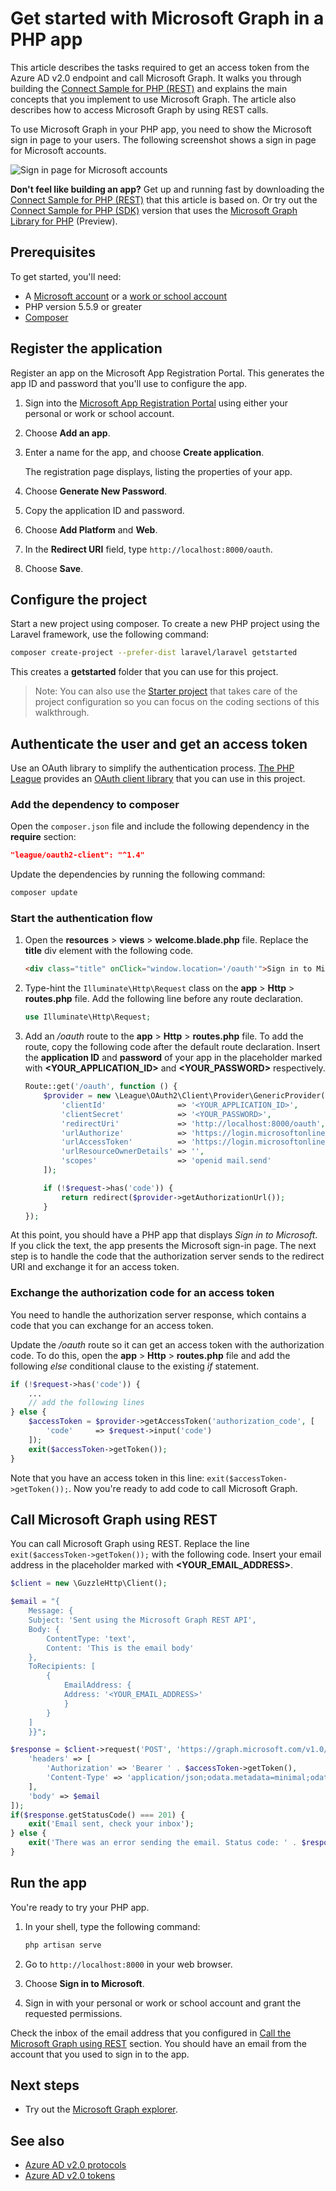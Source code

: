 # Get started with Microsoft Graph in a PHP app

This article describes the tasks required to get an access token from the Azure AD v2.0 endpoint and call  Microsoft Graph. It walks you through building the [Connect Sample for PHP (REST)](https://github.com/microsoftgraph/php-connect-rest-sample) and explains the main concepts that you implement to use Microsoft Graph. The article also describes how to access Microsoft Graph by using REST calls.

To use Microsoft Graph in your PHP app, you need to show the Microsoft sign in page to your users. The following screenshot shows a sign in page for Microsoft accounts.

![Sign in page for Microsoft accounts](images/MicrosoftSignIn.png)

**Don't feel like building an app?** Get up and running fast by downloading the [Connect Sample for PHP (REST)](https://github.com/microsoftgraph/php-connect-rest-sample) that this article is based on. Or try out the [Connect Sample for PHP (SDK)](https://github.com/microsoftgraph/php-connect-sample) version that uses the [Microsoft Graph Library for PHP](https://github.com/microsoftgraph/msgraph-sdk-php) (Preview).


## Prerequisites

To get started, you'll need: 

- A [Microsoft account](https://www.outlook.com/) or a [work or school account](http://dev.office.com/devprogram)
- PHP version 5.5.9 or greater
- [Composer](https://getcomposer.org/)


## Register the application
Register an app on the Microsoft App Registration Portal. This generates the app ID and password that you'll use to configure the app.

1. Sign into the [Microsoft App Registration Portal](https://apps.dev.microsoft.com/) using either your personal or work or school account.

2. Choose **Add an app**.

3. Enter a name for the app, and choose **Create application**. 
	
	The registration page displays, listing the properties of your app.

4. Choose **Generate New Password**.

5. Copy the application ID and password.

6. Choose **Add Platform** and **Web**.

7. In the **Redirect URI** field, type `http://localhost:8000/oauth`.

8. Choose **Save**.


## Configure the project

Start a new project using composer. To create a new PHP project using the Laravel framework, use the following command:

```bash
composer create-project --prefer-dist laravel/laravel getstarted
```
 
This creates a **getstarted** folder that you can use for this project.

> Note: You can also use the [Starter project](https://github.com/microsoftgraph/php-connect-rest-sample/tree/master/starter-project) that takes care of the project configuration so you can focus on the coding sections of this walkthrough.

## Authenticate the user and get an access token
Use an OAuth library to simplify the authentication process. [The PHP League](http://thephpleague.com/) provides an [OAuth client library](https://github.com/thephpleague/oauth2-client) that you can use in this project.

### Add the dependency to composer

Open the `composer.json` file and include the following dependency in the **require** section:

```json
"league/oauth2-client": "^1.4"
```

Update the dependencies by running the following command:

```bash
composer update
```

### Start the authentication flow

1. Open the **resources** > **views** > **welcome.blade.php** file. Replace the **title** div element with the following code.
    ```html
    <div class="title" onClick="window.location='/oauth'">Sign in to Microsoft</div>
    ```
    
2. Type-hint the `Illuminate\Http\Request` class on the **app** > **Http** > **routes.php** file. Add the following line before any route declaration.
    ```php
    use Illuminate\Http\Request;
    ```
    
3. Add an */oauth* route to the **app** > **Http** > **routes.php** file. To add the route, copy the following code after the default route declaration. Insert the **application ID** and **password** of your app in the placeholder marked with **\<YOUR_APPLICATION_ID\>** and **\<YOUR_PASSWORD\>** respectively.
    ```php
    Route::get('/oauth', function () {
        $provider = new \League\OAuth2\Client\Provider\GenericProvider([
            'clientId'                => '<YOUR_APPLICATION_ID>',
            'clientSecret'            => '<YOUR_PASSWORD>',
            'redirectUri'             => 'http://localhost:8000/oauth',
            'urlAuthorize'            => 'https://login.microsoftonline.com/common/oauth2/v2.0/authorize',
            'urlAccessToken'          => 'https://login.microsoftonline.com/common/oauth2/v2.0/token',
            'urlResourceOwnerDetails' => '',
            'scopes'                  => 'openid mail.send'
        ]);

        if (!$request->has('code')) {
            return redirect($provider->getAuthorizationUrl());
        }
    });
    ```
    
At this point, you should have a PHP app that displays *Sign in to Microsoft*. If you click the text, the app presents the Microsoft sign-in page. The next step is to handle the code that the authorization server sends to the redirect URI and exchange it for an access token.

### Exchange the authorization code for an access token

You need to handle the authorization server response, which contains a code that you can exchange for an access token.

Update the */oauth* route so it can get an access token with the authorization code. To do this, open the **app** > **Http** > **routes.php** file and add the following *else* conditional clause to the existing *if* statement.

```php
if (!$request->has('code')) {
    ...
    // add the following lines
} else {
    $accessToken = $provider->getAccessToken('authorization_code', [
        'code'     => $request->input('code')
    ]);
    exit($accessToken->getToken());
}
```
    
Note that you have an access token in this line: `exit($accessToken->getToken());`. Now you're ready to add code to call Microsoft Graph. 

## Call Microsoft Graph using REST
You can call Microsoft Graph using REST. Replace the line `exit($accessToken->getToken());` with the following code. Insert your email address in the placeholder marked with **\<YOUR_EMAIL_ADDRESS\>**.

```php
$client = new \GuzzleHttp\Client();

$email = "{
    Message: {
    Subject: 'Sent using the Microsoft Graph REST API',
    Body: {
        ContentType: 'text',
        Content: 'This is the email body'
    },
    ToRecipients: [
        {
            EmailAddress: {
            Address: '<YOUR_EMAIL_ADDRESS>'
            }
        }
    ]
    }}";

$response = $client->request('POST', 'https://graph.microsoft.com/v1.0/me/sendmail', [
    'headers' => [
        'Authorization' => 'Bearer ' . $accessToken->getToken(),
        'Content-Type' => 'application/json;odata.metadata=minimal;odata.streaming=true'
    ],
    'body' => $email
]);
if($response.getStatusCode() === 201) {
    exit('Email sent, check your inbox');
} else {
    exit('There was an error sending the email. Status code: ' . $response.getStatusCode());
}
```

## Run the app
You're ready to try your PHP app.

1. In your shell, type the following command:
    ```bash
    php artisan serve
    ```
    
2. Go to `http://localhost:8000` in your web browser.
3. Choose **Sign in to Microsoft**.
4. Sign in with your personal or work or school account and grant the requested permissions.

Check the inbox of the email address that you configured in [Call the Microsoft Graph using REST](#call-microsoft-graph-using-rest) section. You should have an email from the account that you used to sign in to the app.

## Next steps
- Try out the [Microsoft Graph explorer](https://developer.microsoft.com/graph/graph-explorer).


## See also
* [Azure AD v2.0 protocols](https://azure.microsoft.com/en-us/documentation/articles/active-directory-v2-protocols/)
* [Azure AD v2.0 tokens](https://azure.microsoft.com/en-us/documentation/articles/active-directory-v2-tokens/)
